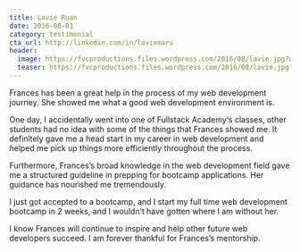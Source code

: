 ```yaml
---
title: Lavie Ruan
date: 2016-08-01
category: testimonial
cta_url: http://linkedin.com/in/laviemaru
header:
  image: https://fvcproductions.files.wordpress.com/2016/08/lavie.jpg?w=200&h=200
  teaser: https://fvcproductions.files.wordpress.com/2016/08/lavie.jpg?w=200&h=200
---
```


Frances has been a great help in the process of my web development journey. She showed me what a good web development environment is.

One day, I accidentally went into one of Fullstack Academy‘s classes, other students had no idea with some of the things that Frances showed me. It definitely gave me a head start in my career in web development and helped me pick up things more efficiently throughout the process.

Furthermore, Frances’s broad knowledge in the web development field gave me a structured guideline in prepping for bootcamp applications. Her guidance has nourished me tremendously.

I just got accepted to a bootcamp, and I start my full time web development bootcamp in 2 weeks, and I wouldn’t have gotten where I am without her.

I know Frances will continue to inspire and help other future web developers succeed. I am forever thankful for Frances’s mentorship.